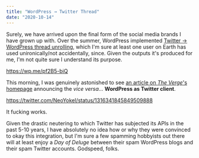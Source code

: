 ```yaml
---
title: "WordPress → Twitter Thread"
date: "2020-10-14"
---
```


Surely, we have arrived upon the final form of the social media brands I have grown up with. Over the summer, WordPress implemented [Twitter → WordPress thread unrolling](https://wordpress.com/blog/2020/07/15/unroll-your-twitter-threads-into-wordpress/), which I'm sure at least one user on Earth has used unironically/not accidentally, since. Given the outputs it's produced for me, I'm not quite sure I understand its purpose.

https://wp.me/pf2B5-biQ

This morning, I was genuinely astonished to see [an article on _The Verge_'s homepage](https://www.theverge.com/2020/10/14/21515567/wordpress-tool-twitter-thread-tweetstorm-automated-social-post-preview) announcing the _vice versa_... **WordPress as Twitter client**.

https://twitter.com/NeoYokel/status/1316341845849509888

It fucking works.

Given the drastic neutering to which Twitter has subjected its APIs in the past 5-10 years, I have absolutely no idea how or why they were convinced to okay this integration, but I'm sure a few spamming hobbyists out there will at least enjoy a _Day of Deluge_ between their spam WordPress blogs and their spam Twitter accounts. Godspeed, folks.
